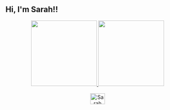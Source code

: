 ## Hi, I'm Sarah!!
<div align="center">
  <a href="https://github.com/sarah-day-01">
  <img height="180em" src="https://github-readme-stats.vercel.app/api?username= sarah-day-01
  &show_icons=true&theme=dracula&include_all_commits=true&count_private=true"/>
  <img height="180em" src="https://github-readme-stats.vercel.app/api/top-langs/?username=<nome de usuário>&layout=compact&langs_count=7&theme=dracula"/>
</div>

<div align="center" style="display: inline_block"><br>
  <img align="center" alt="Sarah Day" height="30" width="40" src="<endereço da imagem>">
 </div>
 
